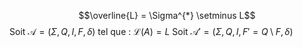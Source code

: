$$\overline{L} = \Sigma^{*} \setminus L$$
Soit $\mathcal{A} = \left( \Sigma, Q, I, F, \delta \right)$ tel que : $\mathcal{L}(A) = L$
Soit $\mathcal{A}'= (\Sigma, Q, I, F' = Q\setminus F, \delta)$
